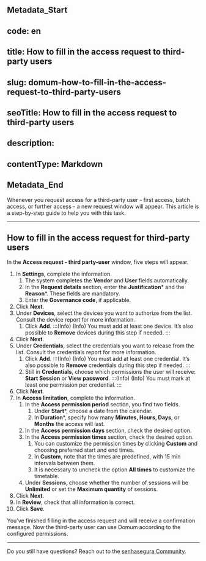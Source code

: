 ## Metadata_Start 
## code: en
## title: How to fill in the access request to third-party users 
## slug: domum-how-to-fill-in-the-access-request-to-third-party-users 
## seoTitle: How to fill in the access request to third-party users 
## description:  
## contentType: Markdown 
## Metadata_End
Whenever you request access for a third-party user - first access, batch access, or further access - a new request window will appear. This article is a step-by-step guide to help you with this task.

* * *

## How to fill in the access request for third-party users

In the **Access request - third party-user** window, five steps will appear.

1. In **Settings**, complete the information.
    1. The system completes the **Vendor** and **User** fields automatically.
    2. In the **Request details** section, enter the **Justification*** and the **Reason***. These fields are mandatory.
    3. Enter the **Governance code**, if applicable.
2. Click **Next**.
3. Under **Devices**,  select the devices you want to authorize from the list. Consult the device report for more information.
    1. Click **Add**.
    :::(Info) (Info)
    You must add at least one device. It’s also possible to **Remove** devices during this  step if needed.
    :::
4. Click **Next**.
5. Under **Credentials**, select the credentials you want to release from the list. Consult the credentials report for more information.
    1. Click **Add**.
    :::(Info) (Info)
    You must add at least one credential. It’s also possible to **Remove** credentials during this step if needed.
    :::
    2. Still in **Credentials**, choose which permissions the user will receive: **Start Session** or **View password**. 
    :::(Info) (Info)
    You must mark at least one permission per credential.
    :::
6. Click **Next**.
7. In **Access limitation**, complete the information.
    1. In the **Access permission period** section, you find two fields.
        1. Under **Start***, choose a date from the calendar.
        2. In **Duration***, specify how many **Minutes, Hours, Days**, or **Months** the access will last.
    2. In the **Access permission days** section, check the desired option.
    3. In the **Access permission times** section, check the desired option. 
        1. You can customize the permission times by clicking **Custom** and choosing preferred start and end times.
        2. In **Custom**, note that the times are predefined, with 15 min intervals between them.
        3. It is necessary to uncheck the option **All times** to customize the timetable.
      4. Under **Sessions**, choose whether the number of sessions will be **Unlimited** or set the **Maximum quantity** of sessions.
8. Click **Next**.
9. In **Review**, check that all information is correct.
10. Click **Save**.

You’ve finished filling in the access request and will receive a confirmation message. Now the third-party user can use Domum according to the configured permissions.

* * *

Do you still have questions? Reach out to the [senhasegura Community](https://community.senhasegura.io/).
